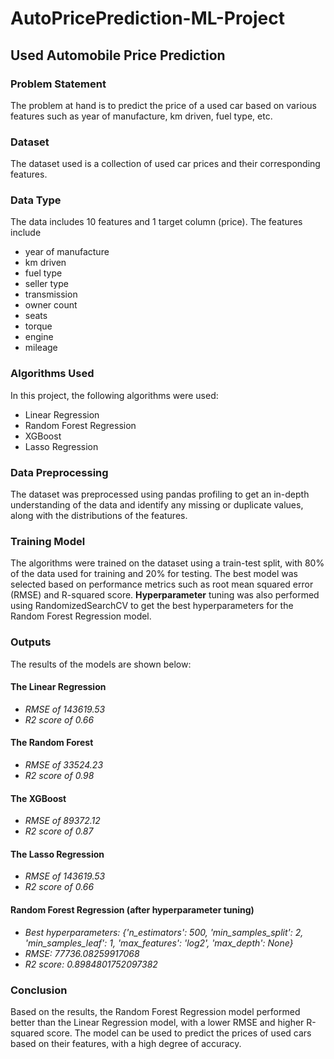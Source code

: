 # AutoPricePrediction-ML-Project
## Used Automobile Price Prediction

### Problem Statement
The problem at hand is to predict the price of a used car based on various features such as year of manufacture, km driven, fuel type, etc.

### Dataset
The dataset used is a collection of used car prices and their corresponding features.

### Data Type
The data includes 10 features and 1 target column (price). 
The features include

* year of manufacture
* km driven
* fuel type
* seller type
* transmission
* owner count
* seats
* torque
* engine
* mileage

### Algorithms Used
In this project, the following algorithms were used:

* Linear Regression
* Random Forest Regression
* XGBoost
* Lasso Regression

### Data Preprocessing
The dataset was preprocessed using pandas profiling to get an in-depth understanding of the data and identify any missing or duplicate values, along with the distributions of the features.

### Training Model
The algorithms were trained on the dataset using a train-test split, with 80% of the data used for training and 20% for testing. 
The best model was selected based on performance metrics such as root mean squared error (RMSE) and R-squared score.
**Hyperparameter** tuning was also performed using RandomizedSearchCV to get the best hyperparameters for the Random Forest Regression model.

### Outputs
The results of the models are shown below:


#### The Linear Regression
* *RMSE of 143619.53*
* *R2 score of 0.66*

#### The Random Forest
* *RMSE of 33524.23*
* *R2 score of 0.98*

#### The XGBoost 
* *RMSE of 89372.12*
* *R2 score of 0.87*

#### The Lasso Regression
* *RMSE of 143619.53*
* *R2 score of 0.66*

#### Random Forest Regression (after hyperparameter tuning)
* *Best hyperparameters: {'n_estimators': 500, 'min_samples_split': 2, 'min_samples_leaf': 1, 'max_features': 'log2', 'max_depth': None}*
* *RMSE: 77736.08259917068*
* *R2 score: 0.8984801752097382*

### Conclusion
Based on the results, the Random Forest Regression model performed better than the Linear Regression model, 
with a lower RMSE and higher R-squared score. 
The model can be used to predict the prices of used cars based on their features, with a high degree of accuracy.
